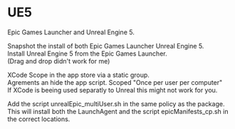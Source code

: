 # UE5
Epic Games Launcher and Unreal Engine 5.

Snapshot the install of both Epic Games Launcher Unreal Engine 5. \
Install Unreal Engine 5 from the Epic Games Launcher. \
(Drag and drop didn't work for me)

XCode
Scope in the app store via a static group. \
Agrements an hide the app script. Scoped "Once per user per computer" \
If XCode is beeing used separatly to Unreal this might not work for you.

Add the script unrealEpic_multiUser.sh in the same policy as the package. \
This will install both the LaunchAgent and the script epicManifests_cp.sh in the correct locations.
